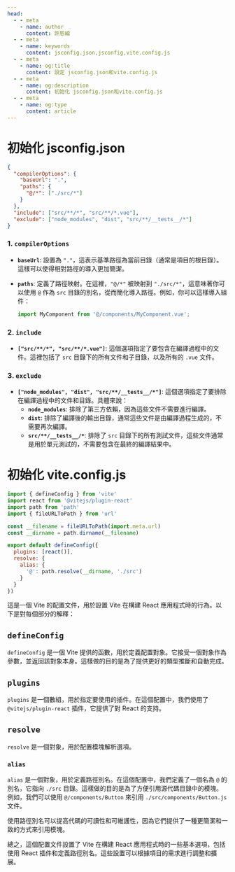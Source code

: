 ```yaml
---
head:
  - - meta
    - name: author
      content: 許恩綸
  - - meta
    - name: keywords
      content: jsconfig.json,jsconfig,vite.config.js
  - - meta
    - name: og:title
      content: 設定 jsconfig.json和vite.config.js
  - - meta
    - name: og:description
      content: 初始化 jsconfig.json和vite.config.js
  - - meta
    - name: og:type
      content: article
---
```


# 初始化 jsconfig.json

```json
{
  "compilerOptions": {
    "baseUrl": ".",
    "paths": {
      "@/*": ["./src/*"]
    }
  },
  "include": ["src/**/*", "src/**/*.vue"],
  "exclude": ["node_modules", "dist", "src/**/__tests__/*"]
}
```

### 1. `compilerOptions`

- **`baseUrl`**: 設置為 `"."`，這表示基準路徑為當前目錄（通常是項目的根目錄）。這樣可以使得相對路徑的導入更加簡潔。

- **`paths`**: 定義了路徑映射。在這裡，`"@/*"` 被映射到 `"./src/*"`，這意味著你可以使用 `@` 作為 `src` 目錄的別名，從而簡化導入路徑。例如，你可以這樣導入組件：
  ```javascript
  import MyComponent from '@/components/MyComponent.vue';
  ```

### 2. `include`

- **`["src/**/*", "src/**/*.vue"]`**: 這個選項指定了要包含在編譯過程中的文件。這裡包括了 `src` 目錄下的所有文件和子目錄，以及所有的 `.vue` 文件。

### 3. `exclude`

- **`["node_modules", "dist", "src/**/__tests__/*"]`**: 這個選項指定了要排除在編譯過程中的文件和目錄。具體來說：
  - **`node_modules`**: 排除了第三方依賴，因為這些文件不需要進行編譯。
  - **`dist`**: 排除了編譯後的輸出目錄，通常這些文件是由編譯過程生成的，不需要再次編譯。
  - **`src/**/__tests__/*`**: 排除了 `src` 目錄下的所有測試文件，這些文件通常是用於單元測試的，不需要包含在最終的編譯結果中。


# 初始化 vite.config.js
```js
import { defineConfig } from 'vite'
import react from '@vitejs/plugin-react'
import path from 'path'
import { fileURLToPath } from 'url'

const __filename = fileURLToPath(import.meta.url)
const __dirname = path.dirname(__filename)

export default defineConfig({
  plugins: [react()],
  resolve: {
    alias: {
      '@': path.resolve(__dirname, './src')
    }
  }
})
```

這是一個 Vite 的配置文件，用於設置 Vite 在構建 React 應用程式時的行為。以下是對每個部分的解釋：

## `defineConfig`

`defineConfig` 是一個 Vite 提供的函數，用於定義配置對象。它接受一個對象作為參數，並返回該對象本身。這樣做的目的是為了提供更好的類型推斷和自動完成。

## `plugins`

`plugins` 是一個數組，用於指定要使用的插件。在這個配置中，我們使用了 `@vitejs/plugin-react` 插件，它提供了對 React 的支持。

## `resolve`

`resolve` 是一個對象，用於配置模塊解析選項。

### `alias`

`alias` 是一個對象，用於定義路徑別名。在這個配置中，我們定義了一個名為 `@` 的別名，它指向 `./src` 目錄。這樣做的目的是為了方便引用源代碼目錄中的模塊。例如，我們可以使用 `@/components/Button` 來引用 `./src/components/Button.js` 文件。

使用路徑別名可以提高代碼的可讀性和可維護性，因為它們提供了一種更簡潔和一致的方式來引用模塊。

總之，這個配置文件設置了 Vite 在構建 React 應用程式時的一些基本選項，包括使用 React 插件和定義路徑別名。這些設置可以根據項目的需求進行調整和擴展。